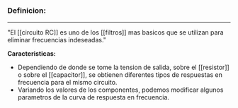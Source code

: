 ### **Definicion:**
---
"El [[circuito RC]] es uno de los [[filtros]] mas basicos que se utilizan para eliminar frecuencias indeseadas."

**Caracteristicas:**
- Dependiendo de donde se tome la tension de salida, sobre el [[resistor]] o sobre el [[capacitor]], se obtienen diferentes tipos de respuestas en frecuencia para el mismo circuito.
- Variando los valores de los componentes, podemos modificar algunos parametros de la curva de respuesta en frecuencia.
